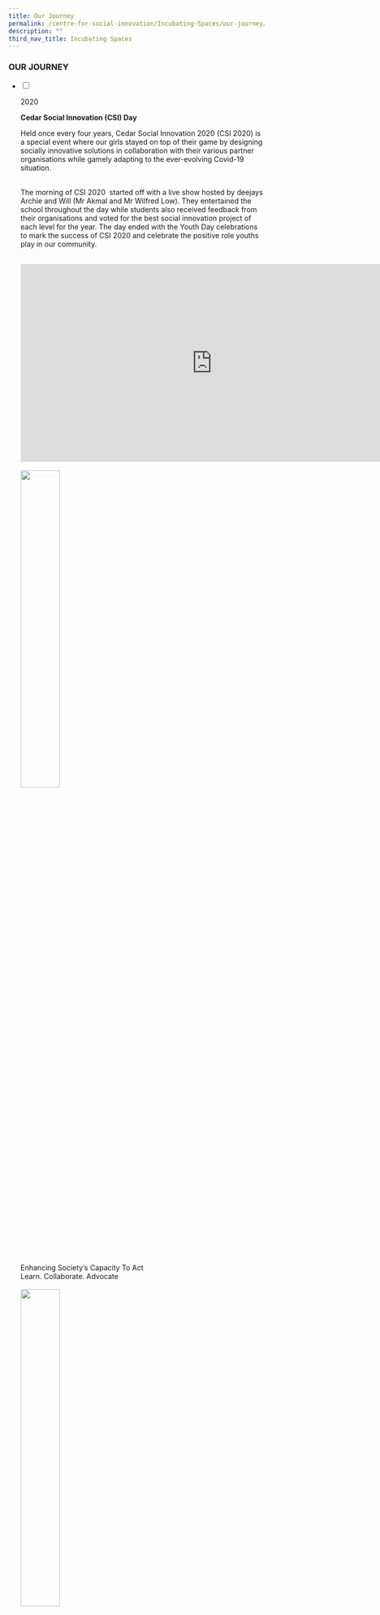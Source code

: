 ```yaml
---
title: Our Journey
permalink: /centre-for-social-innovation/Incubating-Spaces/our-journey/
description: ""
third_nav_title: Incubating Spaces
---
```

### OUR JOURNEY

<ul class="jekyllcodex_accordion">

<li>

<input type="checkbox" id="accordion1">

<label for="accordion1">2020</label>

<div>

<p>
<b>Cedar Social Innovation (CSI) Day</b> <br> 

Held once every four years, Cedar Social Innovation 2020 (CSI 2020) is a special event where our girls stayed on top of their game by designing socially innovative solutions in collaboration with their various partner organisations while gamely adapting to the ever-evolving Covid-19 situation.<br><br>

  

The morning of CSI 2020  started off with a live show hosted by deejays Archie and Will (Mr Akmal and Mr Wilfred Low). They entertained the school throughout the day while students also received feedback from their organisations and voted for the best social innovation project of each level for the year. The day ended with the Youth Day celebrations to mark the success of CSI 2020 and celebrate the positive role youths play in our community. <br><br>
	
<iframe width="753" height="389" src="https://www.youtube.com/embed/VWNst7XB5O4" title="CSI Ending" frameborder="0" allow="accelerometer; autoplay; clipboard-write; encrypted-media; gyroscope; picture-in-picture; web-share" allowfullscreen></iframe>	<br><br>
<img src="/images/oj28.png" style="width:40%">	<br>
Enhancing Society’s Capacity To Act<br>
Learn. Collaborate. Advocate	<br><br>
<img src="/images/oj29.png" style="width:40%">	<br>
	
	
	
	
</p>

</div>

</li>

<li>

<input type="checkbox" id="accordion2">

<label for="accordion2">2019</label>

<div>

<p>
• This year marked the establishment of the school’s Social Innovation Talent Development Programme. Selected students represented Cedar to achieve accolades at national competitions such as Shell NXplorers, the MOE Gifted Education Branch Innovation Programme and Prudential Young Trailblazers 2019. We are also proud to announce that Kok Kit Yan Chavelle (4I) and Thantry Neha Biju (4P) have won the Merit prize for the Tan Kah Kee Young Inventors Award 2019, for their project ‘The Spillcatcher’, a cup designed for individuals with uncontrollable tremors. The mindset and dispositions of a social innovator continue to flourish in each Cedarian through our core programmes, Integrated Project Work, Values-In-Action Projects and the Imagineering Programme. <br><br>
	
<iframe width="515" height="386" src="https://www.youtube.com/embed/Lnidlek254Q" title="Our journey  - The Spillcatcher" frameborder="0" allow="accelerometer; autoplay; clipboard-write; encrypted-media; gyroscope; picture-in-picture; web-share" allowfullscreen></iframe>	<br><br>
	
<b>Social Innovation Learning Space</b> <br>

With the help of our SI students in the planning process, our school’s social innovation learning space had a fresh new look.	<br><br>
<img src="/images/oj20.png" style="width:60%">	<br><br>
	
<b>Shell NXplorers Innovation and Cultural Trip to Busan and Seoul</b><br>

The Shell NXplorers Innovation and Cultural Trip to Busan and Seoul took place from 22 November to 1 December 2019. It was an all-expenses-paid study trip for a group of three students from Talent Development - Social Innovation who emerged first runner-up in the Shell NXplorers competition 2019. In this trip,the students learnt about the various kinds of innovation ranging from something as small(yet equally ingenious) as an improved spray bottle,to something as large as an entire industrial system to improve the recycling process.They also learnt about how innovation took place in the past,and how it will likely take place in the future.		<br><br>
<img src="/images/oj21.png" style="width:60%">	<br>
<img src="/images/oj22.png" style="width:60%">	<br>	
<img src="/images/oj23.png" style="width:60%">	<br>	
Portable Basketball in a Box (IPW) <br><br>
	
• The physically-disabled elderly residents of Lee Ah Mooi Old Age Home needed a way to exercise indoors. This group of students devised a portable basketball hoop set which impressed the organisation so much that they requested for the latest version of the prototype to be used in their physiotherapy room. The students also presented their ideas to educators across Singapore in 2018.	<br><br>
<img src="/images/oj24.png" style="width:60%">	<br>	
Under the Sea Translation Project (IPW) <br><br>
	
• In how many languages can you express your love for the enrivonment? Students collaborated with NEA and LKY Fund for Bilingualism to translate the book ‘Under the Sea’ into Mother Tongue Languages (Mandarin, Malay, and Tamil). They also worked together to create teaching resources that accompanied the book, suitable for pre-school and kindergarten students. The books have been shared at the NEA Clean & Green Carnival.	<br><br>
	
<img src="/images/oj25.png" style="width:60%">	<br>		
The SAFE KNIFE (Y3 GEB IVP) <br><br>
	
• Cerebral palsy patients often have difficulty handling kitchen knives. This group of students created an acrylic covered knife held together by magnets, which reduces the likelihood of injury. Their solution was well received by the Cerebral Palsy Alliance of Singapore, and subsequently showcased at the MOE Gifted Education Branch Young Innovator’s Fair and at the SUTD’s Maker’s Faire.	<br><br>
	
<img src="/images/oj26.png" style="width:60%">	<br>		
All-in-one box-of-fun (VIA) <br><br>

• Dyspraxic children have difficulty with body coordination and movement. These students created 5 games that targeted specific psychomotor skills that dyspraxic children have difficulty with. The set of games went through multiple rounds of iteration with occupational therapists from Therapy Alliance, and are currently being adopted by the organisation as learning aids for dysphraxic children.	<br><br>
	
<img src="/images/oj27.png" style="width:60%">	<br>		
PROJECT FORTIS (Citi-YMCA Youth For Causes) <br><br>

• This group of Cedarians from IP4 raised awareness about the importance of inclusivity in society by a fund-raising concert for the Disabled People’s Association. Through the support of the Citi-YMCA Youth for Causes Programme, they galvanised the support from 50 volunteers both from and outside of Cedar and raised $5,600 from the concert.	
	
</p>

</div>

</li>

<li>

<input type="checkbox" id="accordion3">

<label for="accordion3">2018</label>

<div>

<p>
<img src="/images/oj15.png" style="width:60%">	<br>
Be that___,Stop the discrimination (IP3 GEB IVP)	<br><br>
	
• Students were inspired by volunteering at Singapore Cancer Foundation to come up with a storybook and accompanying doll with removable hair to educate students to be more sensitive to those who are different from them (e.g.: youth who have cancer). They presented their ideas at the MOE Gifted Education Branch Young Innovator’s Fair.	<br><br>
	
<img src="/images/oj16.png" style="width:60%">	<br>	
Exercise Cube (Y3 Imagineering)	<br><br>

• Students collaborated with Henderson Senior Activity Centre to design a mobile exercise cube which could allow elderly with weak knees exercise with basic hand movements, so that they could maintain an active lifestyle.	They presented their ideas to IP3 students in Cedar and VS at SUTD.<br><br>

<img src="/images/oj17.png" style="width:60%">	<br>		
U-Walker (Y3 Imagineering)	<br><br>
	
• Students collaborated with SilverACE Senior Activity Centre to design a device which could be added to the base of an umbrella which could provide elderly better stability during wet weather without the social stigma of using a walking stick. They presented their ideas to IP3 students in Cedar and VS at SUTD.	<br><br>

<img src="/images/oj18.png" style="width:60%"><br>	

The Bystander Effect (IPW)	<br>	<br>	
• A group of school Cyberwellness Ambassadors created a set of lesson plans and resources to educate students on the importance of taking a stand towards cyber-bullying. The lesson package was implemented by the students during Level 1 and 2 CCE lessons, and presented at the East Zone Cyberwellness Conference 2017.	<br><br>

<img src="/images/oj19.png" style="width:40%"><br>	
Under the Sea (VIA)<br>	<br>	
• A group of Cedarians created a storybook in Sec 2 to raise awareness amongst pre-school students to keep beaches clean. The book was then professionally developed with the assistance of NEA, and distributed to pre-schools under the South-East Community Development Council. The students carried out further outreach to kindergartens using the storybook in Sec 4 for their VIA project.	
</p>

</div>

</li>

<li>

<input type="checkbox" id="accordion4">

<label for="accordion4">2017</label>

<div>

<p>
<img src="/images/oj11.png" style="width:60%">	
	
<b>Launch of Cedar as a Centre for Social Innovation.</b><br><br>
	
<img src="/images/oj12.png" style="width:60%">	
Student participating in the GEB Innovation Programme.	<br><br>

• Cedar participated in the Gifted Education Branch Innovation Programme.	<br><br>

<img src="/images/oj13.png" style="width:60%">	<br><br>
Launch of Social Innovation Journal.	<br><br>

• Launch of the Social Innovation Journal as a handbook and reflection log for students during their 4 years in Cedar.	<br><br>

<img src="/images/oj14.png" style="width:60%">	<br><br>	

• Launch of the Social Innovation Award.
• Launch of Cedar as a Centre for Social Innovation.
</p>

</div>

</li>	

<li>

<input type="checkbox" id="accordion5">

<label for="accordion5">2016</label>

<div>

<p>
<img src="/images/oj7.png" style="width:60%">			
A panoramic view of the Cedar  <br>
Social Innovation Learning Space.<br><br>
	
• Social Innovation Learning Space (SILS) was launched during Speech Day, for students to collaborate and learn about social innovation in different subject disciplines.	<br>
	
<img src="/images/oj8.png" style="width:60%">		
Cedarians collaborate with a Chinese Opera Troupe for Cedar Social Innovation Day 2016.<br><br>
	
• Inaugural Cedar Social Innovation Day with the theme of Connecting Communities was launched on 25 May. All students participated in class-level social innovation projects to impact the community.<br>
	
<img src="/images/oj9.png" style="width:60%">		

Cedarians interact with the elderly as part of Cedar Social Innovation Day 2016.	<br><br>
	
<img src="/images/oj10.png" style="width:60%">		
Cedarians promote environmental cleanliness at hawker centres as part of Cedar Social Innovation Day 2016.<br><br>
	
• Teachers went on a study trip to Denmark and Sweden to glean possibilities on how to further improve our Social Innovation Programme and move towards becoming a Centre for Social Innovation.	
	
</p>

</div>

</li>
<li>

<input type="checkbox" id="accordion6">

<label for="accordion6">2015</label>

<div>

<p>

<img src="/images/oj6.png" style="width:60%">		
IP3 students and staff from Cedar and VS together with the faculty from SUTD.<br><br>
	
• Partnership with Lee Kuan Yew Centre for Innovative Cities, SUTD for IP3 Imagineering Programme.<br>
	
• Three teams of Cedarians were selected to compete in Destination Imagination Singapore in the Social Innovation category. One team emerged as champions in the category, and advanced to the Destination Imagination Global finals at the University of Tennessee, USA.	<br>
	
• Student leadership boards and co-curricular activities used Design Thinking to solve issues in school.<br>
	
• VCA Design Thinking Academy (DTA) conducted Design Thinking workshops for Singapore teachers under the auspices of Association for Supervision and Curriculum Development, Singapore (ASCD Singapore).	
</p>

</div>

</li>	

<li>

<input type="checkbox" id="accordion7">

<label for="accordion7">2014</label>

<div>

<p>
<img src="/images/oj4.png" style="width:60%">	
IP4 students present their social innovation project to a representative from Changi Simei Constituency Office. <br><br>

• Social Innovation Fair was launched for existing partners in collaboration with Victoria School.
	
<img src="/images/oj5.png" style="width:60%">		
Students create prototypes of their project solutions using skills learned in SUTD.<br><br>
	
• Partnership with SUTD, Land Transport Authority (LTA) and National Library Board (NLB) for the IP3 Imagineering Programme.	
</p>

</div>

</li>

<li>

<input type="checkbox" id="accordion8">

<label for="accordion8">2013</label>

<div>

<p>
<img src="/images/oj3.png" style="width:60%">	
Students sharing solutions brought about by Design Thinking in Integrated Project Work. <br> <br>
	
• Imagineering Programme was offered to IP2 and IP3 students. <br>
•  Design Thinking was introduced to Integrated Project Work for Sec 1 and 2 students. <br>
•  Collaboration with SUTD partnering four Voluntary Welfare Organisations (Tung Ling Elder Care, St Hildas Elder Care, Brahm Centre and Changi Simei Constituency).	
	
</p>

</div>

</li>

<li>

<input type="checkbox" id="accordion9">

<label for="accordion9">2012</label>

<div>

<p>
• Teachers attended workshops at Stanford d.school and Henry Ford Learning Institute on Design Thinking. <br>
• All staff in Cedar Girls’ Secondary School were trained in Design Thinking.<br>
<img src="/images/oj2.png" style="width:80%">
IP1 students in actions.	<br><br>
• Imagineering Programme was launched for the first batch of IP1 students.<br>
•Pilot collaboration with Singapore University of Technology and Design (SUTD) with VCA schools on Design Thinking projects.
</p>

</div>

</li>	

<li>

<input type="checkbox" id="accordion10">

<label for="accordion10">2011</label>

<div>

<p>
<img src="/images/oj1.png" style="width:60%">
	
VCA Design Thinking Committee bonding over coffee.<br><br>
	
• Victoria Cedar Alliance (VCA) Design Thinking Committee was set up.	
</p>

</div>

</li>
 
</ul>